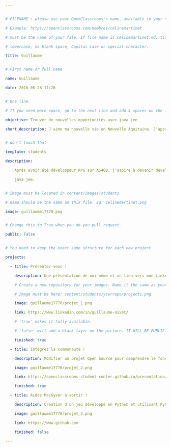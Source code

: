 ```yaml
---


# FILENAME : please use your OpenClassrooms's name, available in your url.

# Example: https://openclassrooms.com/membres/celinemartinet

# must be the name of your file. If file name is celinemartinet.md, title is celinemartinet.

# lowercase, no blank space, Capital case or special character.

title: Guillaume


# First name or full name

name: Guillaume

date: 2018-05-28 17:20


# One line.

# If you need more space, go to the next line and add 4 spaces on the left, as in 'description'.

objective: Trouver de nouvelles opportunités avec java jee 

short_description: J'aime ma nouvelle vie en Nouvelle Aquitaine. J'apprends le java jee pour proposer mes services aux entreprises locales et télétravail.


# don't touch that

template: students

description:

    Après avoir été développeur RPG sur AS400, j'aspire à devenir developpeur

    java jee.


# image must be located in content/images/students

# name should be the same as this file. Eg: celinemartinet.png

image: guillaume17770.png


# Change this to True when you do you pull request.

public: False


# You need to keep the exact same structure for each new project.

projects:

  - title: Présentez-vous !

    description: Une présentation de moi-même et un lien vers mon LinkedIn.

    # Create a new repository for your images. Name it the same as your nickname and profile picture.

    # Image must be here: content/students/yourrepo/project1.png

    image: guillaume17770/projet_1.png

    link: https://www.linkedin.com/in/guillaume-nivet/

    # 'true' makes it fully available.

    # 'false' will add a black layer on the picture. IT WILL BE PUBLIC!

    finished: true

  - title: Intégrez la communauté !

    description: Modifier un projet Open Source pour comprendre le fonctionnement de Git, de Github et des pull requests. 

    image: guillaume17770/projet_2.png

    link: https://openclassrooms-student-center.github.io/presentation/students/guillaume17770.html

    finished: true

  - title: Aidez MacGyver à sortir !

    description: Création d’un jeu développé en Python et utilisant PyGame.

    image: guillaume17770/projet_3.png

    link: https://www.github.com

    finished: false

---
```

